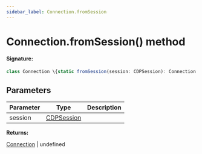 ```yaml
---
sidebar_label: Connection.fromSession
---
```


# Connection.fromSession() method

#### Signature:

```typescript
class Connection \{static fromSession(session: CDPSession): Connection | undefined;\}
```

## Parameters

| Parameter | Type                                    | Description |
| --------- | --------------------------------------- | ----------- |
| session   | [CDPSession](./puppeteer.cdpsession.md) |             |

**Returns:**

[Connection](./puppeteer.connection.md) \| undefined
